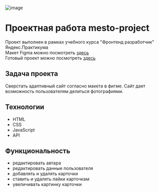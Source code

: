 ![image](https://github.com/DenisNasekin/mesto-project-ff/assets/140427738/9b99fe9b-fed4-4e95-8739-102d49d942e9)


# Проектная работа mesto-project
Проект выполнен в рамках учебного курса "Фронтенд разработчик" Яндекс.Практикума<br>
Макет Figma можно посмотреть <a href = "https://www.figma.com/design/JQhPLs2COLIeZtAtlsBS34/%238-%3C%2F%D0%B7%D0%B0%D0%BA%D1%80%D1%8B%D0%B2%D0%B0%D1%8E%D1%89%D0%B8%D0%B9-%D1%82%D0%B5%D0%B3%3E?node-id=0-1&t=zXrf8ggMvQvRFdLC-0">здесь</a> <br>
Готовый проект можно посмотреть <a href = "https://denisnasekin.github.io/mesto-project-ff/">здесь</a> <br>

## Задача проекта
Сверстать адаптивный сайт согласно макета в фигме. Сайт дает возможность пользователям делиться фотографиями.

## Технологии
- HTML
- CSS
- JavaScript
- API

## Функциональность 
- редактировать автара
- редактировать данные пользователя
- добавлять и удалять карточки
- ставить и удалять лайки карточкам
- увеличивать картинку карточки

